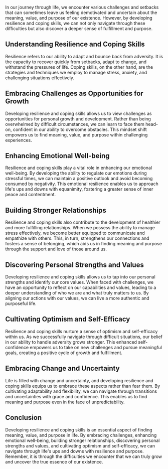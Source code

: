 
In our journey through life, we encounter various challenges and setbacks that can sometimes leave us feeling demotivated and uncertain about the meaning, value, and purpose of our existence. However, by developing resilience and coping skills, we can not only navigate through these difficulties but also discover a deeper sense of fulfillment and purpose.

## Understanding Resilience and Coping Skills

Resilience refers to our ability to adapt and bounce back from adversity. It is the capacity to recover quickly from setbacks, adapt to change, and withstand the pressures of life. Coping skills, on the other hand, are the strategies and techniques we employ to manage stress, anxiety, and challenging situations effectively.

## Embracing Challenges as Opportunities for Growth

Developing resilience and coping skills allows us to view challenges as opportunities for personal growth and development. Rather than being overwhelmed by difficult circumstances, we can learn to face them head-on, confident in our ability to overcome obstacles. This mindset shift empowers us to find meaning, value, and purpose within challenging experiences.

## Enhancing Emotional Well-being

Resilience and coping skills play a vital role in enhancing our emotional well-being. By developing the ability to regulate our emotions during stressful times, we can maintain a positive outlook and avoid becoming consumed by negativity. This emotional resilience enables us to approach life's ups and downs with equanimity, fostering a greater sense of inner peace and contentment.

## Building Stronger Relationships

Resilience and coping skills also contribute to the development of healthier and more fulfilling relationships. When we possess the ability to manage stress effectively, we become better equipped to communicate and empathize with others. This, in turn, strengthens our connections and fosters a sense of belonging, which aids us in finding meaning and purpose through the support and love of those around us.

## Discovering Personal Strengths and Values

Developing resilience and coping skills allows us to tap into our personal strengths and identify our core values. When faced with challenges, we have an opportunity to reflect on our capabilities and values, leading to a deeper understanding of who we are and what truly matters to us. By aligning our actions with our values, we can live a more authentic and purposeful life.

## Cultivating Optimism and Self-Efficacy

Resilience and coping skills nurture a sense of optimism and self-efficacy within us. As we successfully navigate through difficult situations, our belief in our ability to handle adversity grows stronger. This enhanced self-confidence empowers us to take on new challenges and pursue meaningful goals, creating a positive cycle of growth and fulfillment.

## Embracing Change and Uncertainty

Life is filled with change and uncertainty, and developing resilience and coping skills equips us to embrace these aspects rather than fear them. By cultivating adaptability and flexibility, we can navigate through transitions and uncertainties with grace and confidence. This enables us to find meaning and purpose even in the face of unpredictability.

## Conclusion

Developing resilience and coping skills is an essential aspect of finding meaning, value, and purpose in life. By embracing challenges, enhancing emotional well-being, building stronger relationships, discovering personal strengths and values, and cultivating optimism and self-efficacy, we can navigate through life's ups and downs with resilience and purpose. Remember, it is through the difficulties we encounter that we can truly grow and uncover the true essence of our existence.
